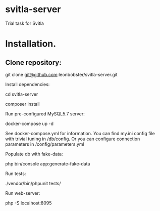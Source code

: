 # svitla-server
Trial task for Svitla

# Installation.

## Clone repository:

git clone git@github.com:leonbobster/svitla-server.git

Install dependencies:

cd svitla-server

composer install

Run pre-configured MySQL5.7 server:

docker-compose up -d

See docker-compose.yml for information.
You can find my.ini config file with trivial tuning in /db/config.
Or you can configure connection parameters in /config/parameters.yml

Populate db with fake-data:

php bin/console app:generate-fake-data

Run tests:

./vendor/bin/phpunit tests/

Run web-server:

php -S localhost:8095
